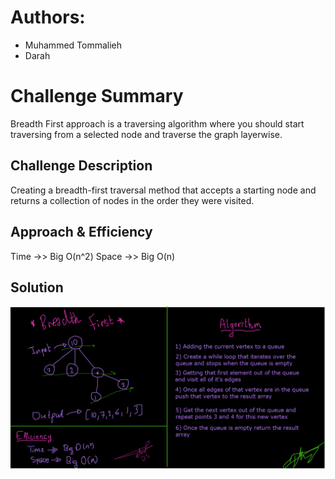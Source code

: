 # Authors:
  * Muhammed Tommalieh
  * Darah

# Challenge Summary
Breadth First approach is a traversing algorithm where you should start traversing from a selected node and traverse the graph layerwise.

## Challenge Description
Creating a breadth-first traversal method that accepts a starting node and returns a collection of nodes in the order they were visited.

## Approach & Efficiency
Time ->> Big O(n^2)
Space ->> Big O(n)

## Solution
![IMG](./cc36wb.png)